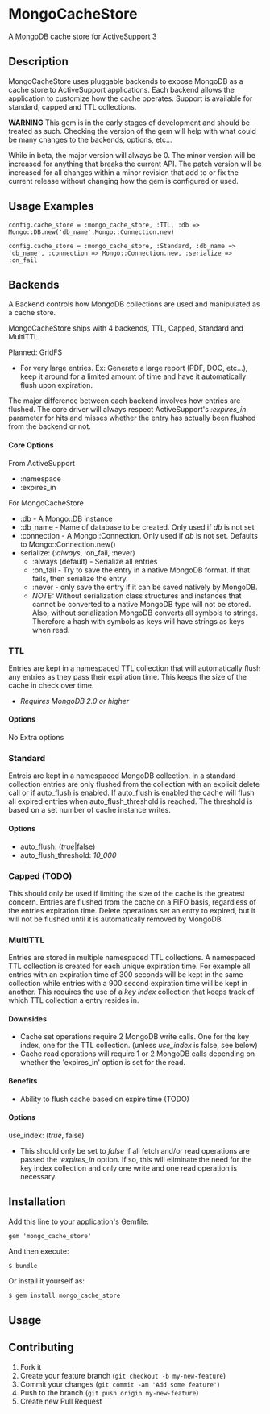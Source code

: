 # MongoCacheStore

A MongoDB cache store for ActiveSupport 3

## Description

MongoCacheStore uses pluggable backends to expose MongoDB as a cache store to ActiveSupport applications.  Each backend allows the application to customize how the cache operates.  Support is available for standard, capped and TTL collections.

**WARNING** This gem is in the early stages of development and should be treated as such.  Checking the version of the gem will help with what could be many changes to the backends, options, etc...

While in beta, the major version will always be 0.  The minor version will be increased for anything that breaks the current API.  The patch version will be increased for all changes within a minor revision that add to or fix the current release without changing how the gem is configured or used. 

## Usage Examples

    config.cache_store = :mongo_cache_store, :TTL, :db => Mongo::DB.new('db_name',Mongo::Connection.new)

    config.cache_store = :mongo_cache_store, :Standard, :db_name => 'db_name', :connection => Mongo::Connection.new, :serialize => :on_fail


## Backends

A Backend controls how MongoDB collections are used and manipulated as a cache store.

MongoCacheStore ships with 4 backends, TTL, Capped, Standard and MultiTTL.

Planned: GridFS
  * For very large entries.   Ex: Generate a large report (PDF, DOC, etc...), keep it around for a limited amount of time and have it automatically flush upon expiration.


The major difference between each backend involves how entries are flushed.  The core driver will always respect ActiveSupport's *:expires_in* parameter for hits and misses whether the entry has actually been flushed from the backend or not. 

#### Core Options
From ActiveSupport
* :namespace
* :expires_in

For MongoCacheStore
* :db - A Mongo::DB instance
* :db_name - Name of database to be created.  Only used if *db* is not set
* :connection - A Mongo::Connection. Only used if *db* is not set. Defaults to Mongo::Connection.new()
* serialize: (*:always*, :on\_fail, :never)
  * :always (default) - Serialize all entries
  * :on\_fail - Try to save the entry in a native MongoDB format.  If that fails, then serialize the entry. 
  * :never - only save the entry if it can be saved natively by MongoDB.
  * *NOTE:* Without serialization class structures and instances that cannot be converted to a native MongoDB type will not be stored.  Also, without serialization MongoDB converts all symbols to strings.  Therefore a hash with symbols as keys will have strings as keys when read.


### TTL
Entries are kept in a namespaced TTL collection that will automatically flush any entries as they pass their expiration time.  This keeps the size of the cache in check over time. 
  
* *Requires MongoDB 2.0 or higher*

#### Options
No Extra options

### Standard
Entreis are kept in a namespaced MongoDB collection. In a standard collection entries are only flushed from the collection with an explicit delete call or if auto_flush is enabled.  If auto_flush is enabled the cache will flush all expired entries when auto\_flush\_threshold is reached.  The threshold is based on a set number of cache instance writes. 

#### Options
* auto_flush: (*true*|false)
* auto\_flush\_threshold: *10_000*
 

### Capped (TODO)
This should only be used if limiting the size of the cache is the greatest concern.  Entries are flushed from the cache on a FIFO basis, regardless of the entries expiration time.  Delete operations set an entry to expired, but it will not be flushed until it is automatically removed by MongoDB.


### MultiTTL
Entries are stored in multiple namespaced TTL collections. A namespaced TTL collection is created for each unique expiration time.  For example all entries with an expiration time of 300 seconds will be kept in the same collection while entries with a 900 second expiration time will be kept in another.  This requires the use of a *key index* collection that keeps track of which TTL collection a entry resides in. 

#### Downsides
  * Cache set operations require 2 MongoDB write calls.  One for the key index, one for the TTL collection. (unless *use_index* is false, see below)
  * Cache read operations will require 1 or 2 MongoDB calls depending on whether the 'expires_in' option is set for the read.

#### Benefits
  * Ability to flush cache based on expire time (TODO)

#### Options
use\_index: (*true*, false)
  * This should only be set to *false* if all fetch and/or read operations are passed the *:expires_in* option.  If so, this will eliminate the need for the key index collection and only one write and one read operation is necessary. 



## Installation

Add this line to your application's Gemfile:

    gem 'mongo_cache_store'

And then execute:

    $ bundle

Or install it yourself as:

    $ gem install mongo_cache_store

## Usage



## Contributing

1. Fork it
2. Create your feature branch (`git checkout -b my-new-feature`)
3. Commit your changes (`git commit -am 'Add some feature'`)
4. Push to the branch (`git push origin my-new-feature`)
5. Create new Pull Request
